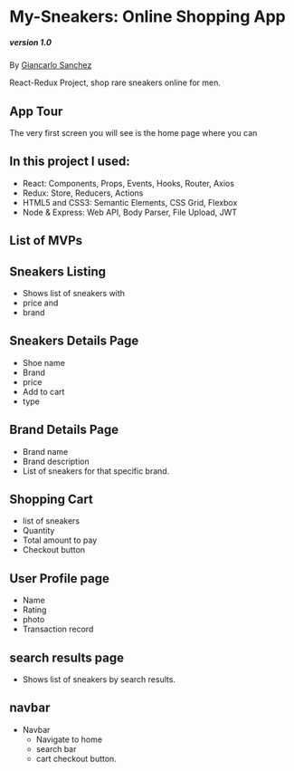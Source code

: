 # My-Sneakers: Online Shopping App
##### version 1.0 

By [Giancarlo Sanchez](https://github.com/giancarlo-sanchez)

React-Redux Project, shop rare sneakers online for men.

## App Tour
The very first screen you will see is the home page where you can



## In this project I used:
* React: Components, Props, Events, Hooks, Router, Axios
* Redux: Store, Reducers, Actions
* HTML5 and CSS3: Semantic Elements, CSS Grid, Flexbox
* Node & Express: Web API, Body Parser, File Upload, JWT


## List of MVPs

## Sneakers Listing 
  * Shows list of sneakers with
  * price and
  * brand
 
  
## Sneakers Details Page
  * Shoe name
  * Brand
  * price
  * Add to cart
  * type
 
## Brand Details Page
  * Brand name
  * Brand description
  * List of sneakers for that specific brand.

  
## Shopping Cart
  * list of sneakers 
  * Quantity 
  * Total amount to pay 
  * Checkout button

## User Profile page
* Name
* Rating 
* photo
* Transaction record
 
 
## search results page
* Shows list of sneakers by search results.
 
## navbar
* Navbar 
  * Navigate to home 
  * search bar
  * cart checkout button.


